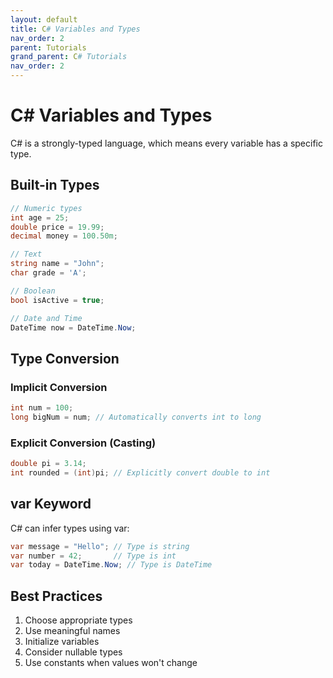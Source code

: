 ```yaml
---
layout: default
title: C# Variables and Types
nav_order: 2
parent: Tutorials
grand_parent: C# Tutorials
nav_order: 2
---
```


# C# Variables and Types

C# is a strongly-typed language, which means every variable has a specific type.

## Built-in Types

```csharp
// Numeric types
int age = 25;
double price = 19.99;
decimal money = 100.50m;

// Text
string name = "John";
char grade = 'A';

// Boolean
bool isActive = true;

// Date and Time
DateTime now = DateTime.Now;
```

## Type Conversion

### Implicit Conversion
```csharp
int num = 100;
long bigNum = num; // Automatically converts int to long
```

### Explicit Conversion (Casting)
```csharp
double pi = 3.14;
int rounded = (int)pi; // Explicitly convert double to int
```

## var Keyword

C# can infer types using var:

```csharp
var message = "Hello"; // Type is string
var number = 42;       // Type is int
var today = DateTime.Now; // Type is DateTime
```

## Best Practices

1. Choose appropriate types
2. Use meaningful names
3. Initialize variables
4. Consider nullable types
5. Use constants when values won't change
